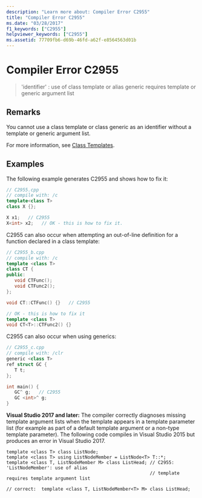 ```yaml
---
description: "Learn more about: Compiler Error C2955"
title: "Compiler Error C2955"
ms.date: "03/28/2017"
f1_keywords: ["C2955"]
helpviewer_keywords: ["C2955"]
ms.assetid: 77709fb6-d69b-46fd-a62f-e8564563d01b
---
```

# Compiler Error C2955

> 'identifier' : use of class template or alias generic requires template or generic argument list

## Remarks

You cannot use a class template or class generic as an identifier without a template or generic argument list.

For more information, see [Class Templates](../../cpp/class-templates.md).

## Examples

The following example generates C2955 and shows how to fix it:

```cpp
// C2955.cpp
// compile with: /c
template<class T>
class X {};

X x1;   // C2955
X<int> x2;   // OK - this is how to fix it.
```

C2955 can also occur when attempting an out-of-line definition for a function declared in a class template:

```cpp
// C2955_b.cpp
// compile with: /c
template <class T>
class CT {
public:
   void CTFunc();
   void CTFunc2();
};

void CT::CTFunc() {}   // C2955

// OK - this is how to fix it
template <class T>
void CT<T>::CTFunc2() {}
```

C2955 can also occur when using generics:

```cpp
// C2955_c.cpp
// compile with: /clr
generic <class T>
ref struct GC {
   T t;
};

int main() {
   GC^ g;   // C2955
   GC <int>^ g;
}
```

**Visual Studio 2017 and later:** The compiler correctly diagnoses missing template argument lists when the template appears in a template parameter list (for example as part of a default template argument or a non-type template parameter). The following code compiles in Visual Studio 2015 but produces an error in Visual Studio 2017.

```
template <class T> class ListNode;
template <class T> using ListNodeMember = ListNode<T> T::*;
template <class T, ListNodeMember M> class ListHead; // C2955: 'ListNodeMember': use of alias
                                                     // template requires template argument list

// correct:  template <class T, ListNodeMember<T> M> class ListHead;
```

